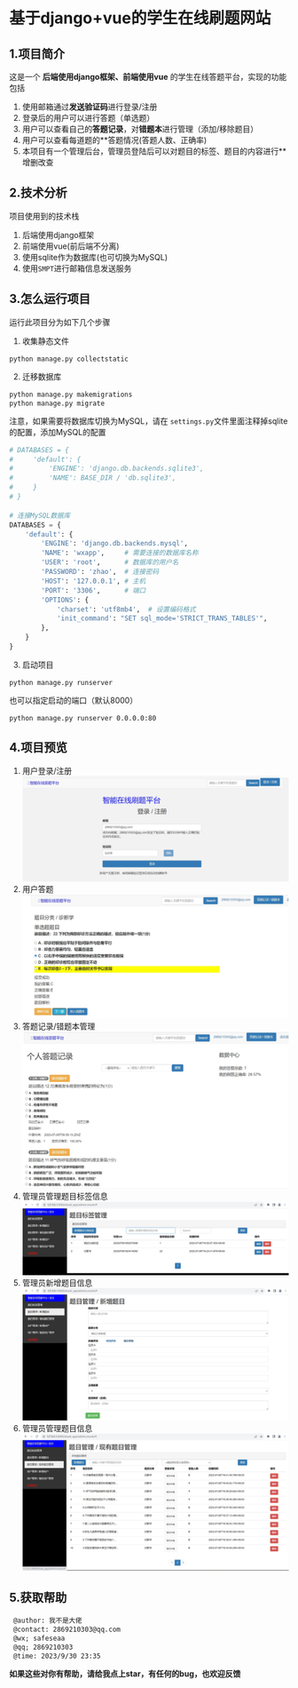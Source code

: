 # 基于django+vue的学生在线刷题网站
## 1.项目简介
这是一个 **后端使用django框架、前端使用vue** 的学生在线答题平台，实现的功能包括
1. 使用邮箱通过**发送验证码**进行登录/注册
2. 登录后的用户可以进行答题（单选题）
3. 用户可以查看自己的**答题记录**，对**错题本**进行管理（添加/移除题目）
4. 用户可以查看每道题的**答题情况(答题人数、正确率)
5. 本项目有一个管理后台，管理员登陆后可以对题目的标签、题目的内容进行**增删改查
## 2.技术分析
项目使用到的技术栈
1. 后端使用django框架
2. 前端使用vue(前后端不分离)
3. 使用sqlite作为数据库(也可切换为MySQL)
4. 使用```SMPT```进行邮箱信息发送服务
## 3.怎么运行项目
运行此项目分为如下几个步骤
1. 收集静态文件
```commandline
python manage.py collectstatic
```
2. 迁移数据库
```commandline
python manage.py makemigrations
python manage.py migrate
```
注意，如果需要将数据库切换为MySQL，请在 ```settings.py```文件里面注释掉sqlite的配置，添加MySQL的配置
```python
# DATABASES = {
#     'default': {
#         'ENGINE': 'django.db.backends.sqlite3',
#         'NAME': BASE_DIR / 'db.sqlite3',
#     }
# }

# 连接MySQL数据库
DATABASES = {
    'default': {
        'ENGINE': 'django.db.backends.mysql',
        'NAME': 'wxapp',     # 需要连接的数据库名称
        'USER': 'root',      # 数据库的用户名
        'PASSWORD': 'zhao',  # 连接密码
        'HOST': '127.0.0.1', # 主机
        'PORT': '3306',      # 端口
        'OPTIONS': {
            'charset': 'utf8mb4',  # 设置编码格式
            'init_command': "SET sql_mode='STRICT_TRANS_TABLES'",
        },
    }
}
```            
3. 启动项目
```commandline
python manage.py runserver
```
也可以指定启动的端口（默认8000）
```commandline
python manage.py runserver 0.0.0.0:80
```
## 4.项目预览
1. 用户登录/注册
![用户登录/注册](images/login.png)
2. 用户答题
![用户答题](images/question.png)
3. 答题记录/错题本管理
![答题记录/错题本管理](images/answerRecord.png)
4. 管理员管理题目标签信息
![管理员管理题目标签信息](images/adminTag.png)
5. 管理员新增题目信息
![管理员新增题目信息](images/addquestion.png)
6. 管理员管理题目信息
![管理员管理题目信息](images/adminquestion.png)

## 5.获取帮助
```text
 @author: 我不是大佬 
 @contact: 2869210303@qq.com
 @wx; safeseaa
 @qq; 2869210303
 @time: 2023/9/30 23:35
```
**如果这些对你有帮助，请给我点上star，有任何的bug，也欢迎反馈**


